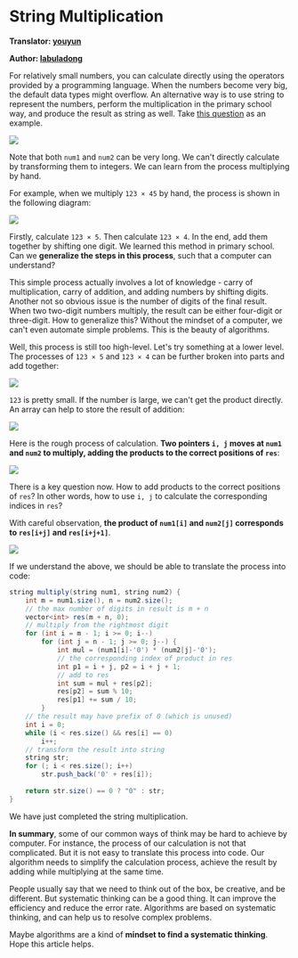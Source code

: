 # String Multiplication

**Translator: [youyun](https://github.com/youyun)**

**Author: [labuladong](https://github.com/labuladong)**

For relatively small numbers, you can calculate directly using the operators provided by a programming language. When the numbers become very big, the default data types might overflow. An alternative way is to use string to represent the numbers, perform the multiplication in the primary school way, and produce the result as string as well. Take [this question](https://leetcode.com/problems/multiply-strings/) as an example.

![](../Pictures/string_multiplication/title_en.jpg)

Note that both `num1` and `num2` can be very long. We can't directly calculate by transforming them to integers. We can learn from the process multiplying by hand.

For example, when we multiply `123 × 45` by hand, the process is shown in the following diagram:

![](../Pictures/string_multiplication/1.jpg)

Firstly, calculate `123 × 5`. Then calculate `123 × 4`. In the end, add them together by shifting one digit. We learned this method in primary school. Can we __generalize the steps in this process__, such that a computer can understand?

This simple process actually involves a lot of knowledge - carry of multiplication, carry of addition, and adding numbers by shifting digits. Another not so obvious issue is the number of digits of the final result. When two two-digit numbers multiply, the result can be either four-digit or three-digit. How to generalize this? Without the mindset of a computer, we can't even automate simple problems. This is the beauty of algorithms.

Well, this process is still too high-level. Let's try something at a lower level. The processes of `123 × 5` and `123 × 4` can be further broken into parts and add together:

![](../Pictures/string_multiplication/2.jpg)

`123` is pretty small. If the number is large, we can't get the product directly. An array can help to store the result of addition:

![](../Pictures/string_multiplication/3.jpg)

Here is the rough process of calculation. __Two pointers `i, j` moves at `num1` and `num2` to multiply, adding the products to the correct positions of `res`__:

![](../Pictures/string_multiplication/4.gif)

There is a key question now. How to add products to the correct positions of `res`? In other words, how to use `i, j` to calculate the corresponding indices in `res`?

With careful observation, __the product of `num1[i]` and `num2[j]` corresponds to `res[i+j]` and `res[i+j+1]`__.

![](../Pictures/string_multiplication/6.jpg)

If we understand the above, we should be able to translate the process into code:

```java
string multiply(string num1, string num2) {
    int m = num1.size(), n = num2.size();
    // the max number of digits in result is m + n
    vector<int> res(m + n, 0);
    // multiply from the rightmost digit
    for (int i = m - 1; i >= 0; i--)
        for (int j = n - 1; j >= 0; j--) {
            int mul = (num1[i]-'0') * (num2[j]-'0');
            // the corresponding index of product in res
            int p1 = i + j, p2 = i + j + 1;
            // add to res
            int sum = mul + res[p2];
            res[p2] = sum % 10;
            res[p1] += sum / 10;
        }
    // the result may have prefix of 0 (which is unused)
    int i = 0;
    while (i < res.size() && res[i] == 0)
        i++;
    // transform the result into string
    string str;
    for (; i < res.size(); i++)
        str.push_back('0' + res[i]);
    
    return str.size() == 0 ? "0" : str;
}
```

We have just completed the string multiplication.

__In summary__, some of our common ways of think may be hard to achieve by computer. For instance, the process of our calculation is not that complicated. But it is not easy to translate this process into code. Our algorithm needs to simplify the calculation process, achieve the result by adding while multiplying at the same time.

People usually say that we need to think out of the box, be creative, and be different. But systematic thinking can be a good thing. It can improve the efficiency and reduce the error rate. Algorithms are based on systematic thinking, and can help us to resolve complex problems.

Maybe algorithms are a kind of __mindset to find a systematic thinking__. Hope this article helps.
